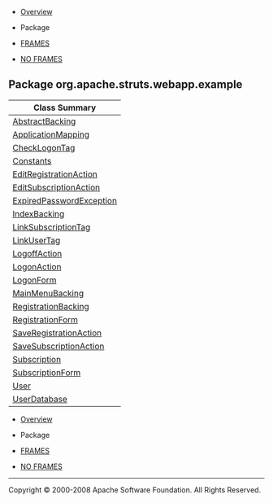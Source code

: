 -   [Overview](../../../../../overview-summary.html.md)
-   Package

-   [FRAMES](../../../../../index.html.md)
-   [NO FRAMES](package-summary.html.md)

Package org.apache.struts.webapp.example
----------------------------------------

| Class Summary                                             |
|-----------------------------------------------------------|
| [AbstractBacking](AbstractBacking.html.md)                   |
| [ApplicationMapping](ApplicationMapping.html.md)             |
| [CheckLogonTag](CheckLogonTag.html.md)                       |
| [Constants](Constants.html.md)                               |
| [EditRegistrationAction](EditRegistrationAction.html.md)     |
| [EditSubscriptionAction](EditSubscriptionAction.html.md)     |
| [ExpiredPasswordException](ExpiredPasswordException.html.md) |
| [IndexBacking](IndexBacking.html.md)                         |
| [LinkSubscriptionTag](LinkSubscriptionTag.html.md)           |
| [LinkUserTag](LinkUserTag.html.md)                           |
| [LogoffAction](LogoffAction.html.md)                         |
| [LogonAction](LogonAction.html.md)                           |
| [LogonForm](LogonForm.html.md)                               |
| [MainMenuBacking](MainMenuBacking.html.md)                   |
| [RegistrationBacking](RegistrationBacking.html.md)           |
| [RegistrationForm](RegistrationForm.html.md)                 |
| [SaveRegistrationAction](SaveRegistrationAction.html.md)     |
| [SaveSubscriptionAction](SaveSubscriptionAction.html.md)     |
| [Subscription](Subscription.html.md)                         |
| [SubscriptionForm](SubscriptionForm.html.md)                 |
| [User](User.html.md)                                         |
| [UserDatabase](UserDatabase.html.md)                         |

-   [Overview](../../../../../overview-summary.html.md)
-   Package

-   [FRAMES](../../../../../index.html.md)
-   [NO FRAMES](package-summary.html.md)

------------------------------------------------------------------------

Copyright © 2000-2008 Apache Software Foundation. All Rights Reserved.
